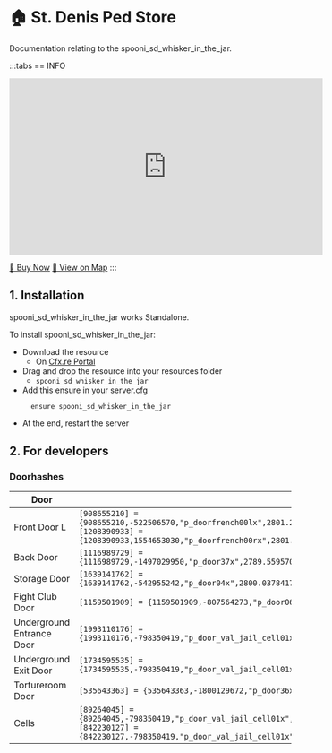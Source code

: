 # 🏠 St. Denis Ped Store 
Documentation relating to the spooni_sd_whisker_in_the_jar.

:::tabs
== INFO
<iframe width="560" height="315" src="https://www.youtube.com/embed/LsV1dngEFdk?si=Af3NMzwpW9IJYcY8" frameborder="0" allow="accelerometer; autoplay; clipboard-write; encrypted-media; gyroscope; picture-in-picture; web-share" referrerpolicy="strict-origin-when-cross-origin" allowfullscreen></iframe>

<a href="https://spooni-mapping.tebex.io/package/6576363" class="button-buy">🛒 Buy Now</a>
<a href="https://spooni.de/rdr2/?m=house201" class="button-map">📍 View on Map</a>
:::

## 1. Installation
spooni_sd_whisker_in_the_jar works Standalone.  

To install spooni_sd_whisker_in_the_jar:
- Download the resource
  - On [Cfx.re Portal](https://portal.cfx.re/)
- Drag and drop the resource into your resources folder
  - `spooni_sd_whisker_in_the_jar`
- Add this ensure in your server.cfg
  ```
    ensure spooni_sd_whisker_in_the_jar
  ```
- At the end, restart the server

## 2. For developers
### Doorhashes
| Door                      | Hash
|---------------------------|----------------------------------------------------------------------------------|
| Front Door L			        | `[908655210] = {908655210,-522506570,"p_doorfrench00lx",2801.2651367188,-1216.4350585938,46.705722808838}` <br> `[1208390933] = {1208390933,1554653030,"p_doorfrench00rx",2801.3898925781,-1217.7874755859,46.705722808838}`
| Back Door			            | `[1116989729] = {1116989729,-1497029950,"p_door37x",2789.5595703125,-1213.404296875,47.226566314697}`
| Storage Door			        | `[1639141762] = {1639141762,-542955242,"p_door04x",2800.0378417969,-1209.5769042969,46.709217071533}`
| Fight Club Door		        | `[1159501909] = {1159501909,-807564273,"p_door06x",2792.498046875,-1216.0656738281,40.145687103271}`
| Underground Entrance Door	| `[1993110176] = {1993110176,-798350419,"p_door_val_jail_cell01x",2794.1018066406,-1229.7811279297,36.853298187256}`
| Underground Exit Door		  | `[1734595535] = {1734595535,-798350419,"p_door_val_jail_cell01x",2830.3466796875,-1255.4494628906,35.208782196045}`
| Tortureroom Door		      | `[535643363] = {535643363,-1800129672,"p_door36x",2814.4392089844,-1244.7900390625,35.338779449463}`
| Cells 			              | `[89264045] = {89264045,-798350419,"p_door_val_jail_cell01x",2820.2292480469,-1254.8106689453,35.416774749756}` <br> `[842230127] = {842230127,-798350419,"p_door_val_jail_cell01x",2816.3115234375,-1257.2849121094,35.415775299072}`
